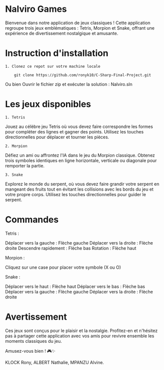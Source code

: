 
# Nalviro Games

Bienvenue dans notre application de jeux classiques ! Cette application regroupe trois jeux emblématiques : Tetris, Morpion et Snake, offrant une expérience de divertissement nostalgique et amusante. 

# Instruction d'installation 


    1. Clonez ce repot sur votre machine locale 

        git clone https://github.com/ronyk10/C-Sharp-Final-Project.git                         

 
 Ou bien Ouvrir le fichier zip et exécuter la solution : Nalviro.sln

# Les jeux disponibles 

    1. Tetris
Jouez au célèbre jeu Tetris où vous devez faire correspondre les formes pour compléter des lignes et gagner des points. Utilisez les touches directionnelles pour déplacer et tourner les pièces.

    2. Morpion
Défiez un ami ou affrontez l'IA dans le jeu du Morpion classique. Obtenez trois symboles identiques en ligne horizontale, verticale ou diagonale pour remporter la partie.

    3. Snake
Explorez le monde du serpent, où vous devez faire grandir votre serpent en mangeant des fruits tout en évitant les collisions avec les bords du jeu et votre propre corps. Utilisez les touches directionnelles pour guider le serpent.

#   Commandes

Tetris :

Déplacer vers la gauche : Flèche gauche
Déplacer vers la droite : Flèche droite
Descendre rapidement : Flèche bas
Rotation : Flèche haut


Morpion :

Cliquez sur une case pour placer votre symbole (X ou O)


Snake :

Déplacer vers le haut : Flèche haut
Déplacer vers le bas : Flèche bas
Déplacer vers la gauche : Flèche gauche
Déplacer vers la droite : Flèche droite



#   Avertissement


Ces jeux sont conçus pour le plaisir et la nostalgie. Profitez-en et n'hésitez pas à partager cette application avec vos amis pour revivre ensemble les moments classiques du jeu.

Amusez-vous bien ! 🎮✨

KLOCK Rony, ALBERT Nathalie, MPANZU Alvine.




